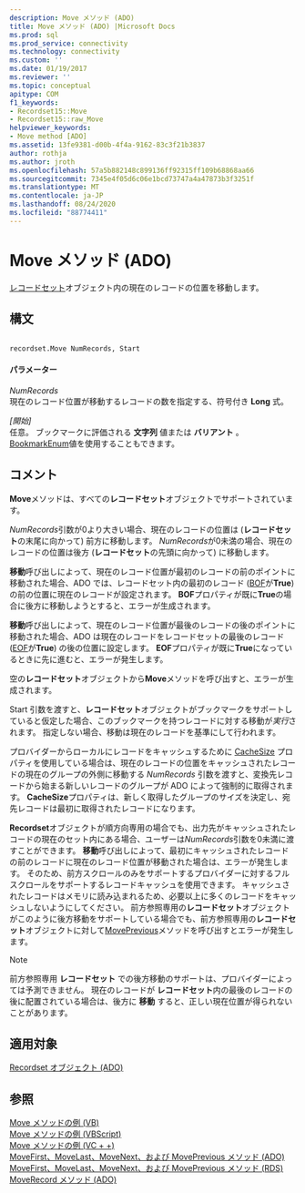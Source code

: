 ```yaml
---
description: Move メソッド (ADO)
title: Move メソッド (ADO) |Microsoft Docs
ms.prod: sql
ms.prod_service: connectivity
ms.technology: connectivity
ms.custom: ''
ms.date: 01/19/2017
ms.reviewer: ''
ms.topic: conceptual
apitype: COM
f1_keywords:
- Recordset15::Move
- Recordset15::raw_Move
helpviewer_keywords:
- Move method [ADO]
ms.assetid: 13fe9381-d00b-4f4a-9162-83c3f21b3837
author: rothja
ms.author: jroth
ms.openlocfilehash: 57a5b882148c899136ff92315ff109b68868aa66
ms.sourcegitcommit: 7345e4f05d6c06e1bcd73747a4a47873b3f3251f
ms.translationtype: MT
ms.contentlocale: ja-JP
ms.lasthandoff: 08/24/2020
ms.locfileid: "88774411"
---
```

# <a name="move-method-ado"></a>Move メソッド (ADO)
[レコードセット](./recordset-object-ado.md)オブジェクト内の現在のレコードの位置を移動します。  
  
## <a name="syntax"></a>構文  
  
```  
  
recordset.Move NumRecords, Start  
```  
  
#### <a name="parameters"></a>パラメーター  
 *NumRecords*  
 現在のレコード位置が移動するレコードの数を指定する、符号付き **Long** 式。  
  
 *[開始]*  
 任意。 ブックマークに評価される **文字列** 値または **バリアント** 。 [BookmarkEnum](./bookmarkenum.md)値を使用することもできます。  
  
## <a name="remarks"></a>コメント  
 **Move**メソッドは、すべての**レコードセット**オブジェクトでサポートされています。  
  
 *NumRecords*引数が0より大きい場合、現在のレコードの位置は (**レコードセット**の末尾に向かって) 前方に移動します。 *NumRecords*が0未満の場合、現在のレコードの位置は後方 (**レコードセット**の先頭に向かって) に移動します。  
  
 **移動**呼び出しによって、現在のレコード位置が最初のレコードの前のポイントに移動された場合、ADO では、レコードセット内の最初のレコード ([BOF](./bof-eof-properties-ado.md)が**True**) の前の位置に現在のレコードが設定されます。 **BOF**プロパティが既に**True**の場合に後方に移動しようとすると、エラーが生成されます。  
  
 **移動**呼び出しによって、現在のレコード位置が最後のレコードの後のポイントに移動された場合、ADO は現在のレコードをレコードセットの最後のレコード ([EOF](./bof-eof-properties-ado.md)が**True**) の後の位置に設定します。 **EOF**プロパティが既に**True**になっているときに先に進むと、エラーが発生します。  
  
 空の**レコードセット**オブジェクトから**Move**メソッドを呼び出すと、エラーが生成されます。  
  
 Start 引数を渡すと、**レコードセット**オブジェクトがブックマークをサポートしていると仮定した場合、このブックマークを持つレコードに対する移動が*実行*されます。 指定しない場合、移動は現在のレコードを基準にして行われます。  
  
 プロバイダーからローカルにレコードをキャッシュするために [CacheSize](./cachesize-property-ado.md) プロパティを使用している場合は、現在のレコードの位置をキャッシュされたレコードの現在のグループの外側に移動する *NumRecords* 引数を渡すと、変換先レコードから始まる新しいレコードのグループが ADO によって強制的に取得されます。 **CacheSize**プロパティは、新しく取得したグループのサイズを決定し、宛先レコードは最初に取得されたレコードになります。  
  
 **Recordset**オブジェクトが順方向専用の場合でも、出力先がキャッシュされたレコードの現在のセット内にある場合、ユーザーは*NumRecords*引数を0未満に渡すことができます。 **移動**呼び出しによって、最初にキャッシュされたレコードの前のレコードに現在のレコード位置が移動された場合は、エラーが発生します。 そのため、前方スクロールのみをサポートするプロバイダーに対するフルスクロールをサポートするレコードキャッシュを使用できます。 キャッシュされたレコードはメモリに読み込まれるため、必要以上に多くのレコードをキャッシュしないようにしてください。 前方参照専用の**レコードセット**オブジェクトがこのように後方移動をサポートしている場合でも、前方参照専用の**レコードセット**オブジェクトに対して[MovePrevious](./movefirst-movelast-movenext-and-moveprevious-methods-ado.md)メソッドを呼び出すとエラーが発生します。  
  
> [!NOTE]
>  前方参照専用 **レコードセット** での後方移動のサポートは、プロバイダーによっては予測できません。 現在のレコードが **レコードセット**内の最後のレコードの後に配置されている場合は、後方に **移動** すると、正しい現在位置が得られないことがあります。  
  
## <a name="applies-to"></a>適用対象  
 [Recordset オブジェクト (ADO)](./recordset-object-ado.md)  
  
## <a name="see-also"></a>参照  
 [Move メソッドの例 (VB)](./move-method-example-vb.md)   
 [Move メソッドの例 (VBScript)](./move-method-example-vbscript.md)   
 [Move メソッドの例 (VC + +)](./move-method-example-vc.md)   
 [MoveFirst、MoveLast、MoveNext、および MovePrevious メソッド (ADO)](./movefirst-movelast-movenext-and-moveprevious-methods-ado.md)   
 [MoveFirst、MoveLast、MoveNext、および MovePrevious メソッド (RDS)](../rds-api/movefirst-movelast-movenext-and-moveprevious-methods-rds.md)   
 [MoveRecord メソッド (ADO)](./moverecord-method-ado.md)